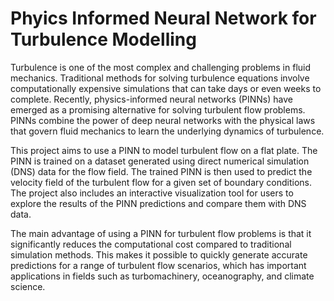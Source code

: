# Phyics Informed Neural Network for Turbulence Modelling
Turbulence is one of the most complex and challenging problems in fluid mechanics. Traditional methods for solving turbulence equations involve computationally expensive simulations that can take days or even weeks to complete. Recently, physics-informed neural networks (PINNs) have emerged as a promising alternative for solving turbulent flow problems. PINNs combine the power of deep neural networks with the physical laws that govern fluid mechanics to learn the underlying dynamics of turbulence.

This project aims to use a PINN to model turbulent flow on a flat plate. The PINN is trained on a dataset generated using direct numerical simulation (DNS) data for the flow field. The trained PINN is then used to predict the velocity field of the turbulent flow for a given set of boundary conditions. The project also includes an interactive visualization tool for users to explore the results of the PINN predictions and compare them with DNS data.

The main advantage of using a PINN for turbulent flow problems is that it significantly reduces the computational cost compared to traditional simulation methods. This makes it possible to quickly generate accurate predictions for a range of turbulent flow scenarios, which has important applications in fields such as turbomachinery, oceanography, and climate science.